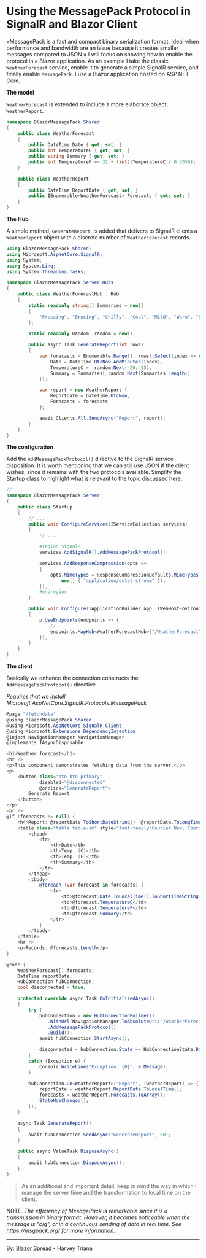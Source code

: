 ﻿# Using the MessagePack Protocol in SignalR and Blazor Client

«MessagePack is a fast and compact binary serialization format. Ideal when performance and bandwidth are an issue because it creates smaller messages compared to JSON.» I will focus on showing how to enable the protocol in a Blazor application. As an example I take the classic `WeatherForecast` service, enable it to generate a simple SignalR service, and finally enable `MessagePack`. I use a Blazor application hosted on ASP.NET Core.

**The model**

`WeatherForecast` is extended to include a more elaborate object, `WeatherReport`.

```csharp
namespace BlazorMessagePack.Shared
{
    public class WeatherForecast
    {
        public DateTime Date { get; set; }
        public int TemperatureC { get; set; }
        public string Summary { get; set; }
        public int TemperatureF => 32 + (int)(TemperatureC / 0.5556);
    }

    public class WeatherReport
    {
        public DateTime ReportDate { get; set; }
        public IEnumerable<WeatherForecast> Forecasts { get; set; }
    }
}
```

**The Hub**

A simple method, `GenerateReport`,  is added that delivers to SignalR clients a `WeatherReport` object with a discrete number of `WeatherForecast` records.

```csharp
using BlazorMessagePack.Shared;
using Microsoft.AspNetCore.SignalR;
using System;
using System.Linq;
using System.Threading.Tasks;

namespace BlazorMessagePack.Server.Hubs
{
    public class WeatherForecastHub : Hub
    {
        static readonly string[] Summaries = new[]
        {
            "Freezing", "Bracing", "Chilly", "Cool", "Mild", "Warm", "Balmy", "Hot", "Sweltering", "Scorching"
        };

        static readonly Random _random = new();

        public async Task GenerateReport(int rows)
        {
            var forecasts = Enumerable.Range(1, rows).Select(index => new WeatherForecast {
                Date = DateTime.UtcNow.AddMinutes(index),
                TemperatureC = _random.Next(-20, 55),
                Summary = Summaries[_random.Next(Summaries.Length)]
            });

            var report = new WeatherReport {
                ReportDate = DateTime.UtcNow,
                Forecasts = forecasts
            };

            await Clients.All.SendAsync("Report", report);
        }
    }
}
```

**The configuration**

Add the `AddMessagePackProtocol()` directive to the SignalR service disposition. It is worth mentioning that we can still use JSON if the client wishes, since it remains with the two protocols available. Simplify the Startup class to highlight what is relevant to the topic discussed here.

```csharp
// ...
namespace BlazorMessagePack.Server
{
    public class Startup
    {
        // ...
        public void ConfigureServices(IServiceCollection services)
        {
            // ...

            #region SignalR
            services.AddSignalR().AddMessagePackProtocol();

            services.AddResponseCompression(opts =>
            {
                opts.MimeTypes = ResponseCompressionDefaults.MimeTypes.Concat(
                    new[] { "application/octet-stream" });
            });
            #endregion
        }

        public void Configure(IApplicationBuilder app, IWebHostEnvironment env)
        {
            p.UseEndpoints(endpoints => {
                // ...
                endpoints.MapHub<WeatherForecastHub>("/WeatherForecast");
            });
        }
    }
}
```

**The client**

Basically we enhance the connection constructs the `AddMessagePackProtocol()` directive

*Requires that we install Microsoft.AspNetCore.SignalR.Protocols.MessagePack*

```csharp
@page "/fetchdata"
@using BlazorMessagePack.Shared
@using Microsoft.AspNetCore.SignalR.Client
@using Microsoft.Extensions.DependencyInjection
@inject NavigationManager NavigationManager
@implements IAsyncDisposable

<h1>Weather forecast</h1>
<hr />
<p>This component demonstrates fetching data from the server.</p>
<p>
    <button class="btn btn-primary"
            disabled="@disconnected"
            @onclick="GenerateReport">
        Generate Report
    </button>
</p>
<br />
@if (forecasts != null) {
    <h4>Report: @reportDate.ToShortDateString()  @reportDate.ToLongTimeString()</h4>
    <table class="table table-sm" style="font-family:Courier New, Courier, monospace">
        <thead>
            <tr>
                <th>Date</th>
                <th>Temp. (C)</th>
                <th>Temp. (F)</th>
                <th>Summary</th>
            </tr>
        </thead>
        <tbody>
            @foreach (var forecast in forecasts) {
                <tr>
                    <td>@forecast.Date.ToLocalTime().ToShortTimeString()</td>
                    <td>@forecast.TemperatureC</td>
                    <td>@forecast.TemperatureF</td>
                    <td>@forecast.Summary</td>
                </tr>
            }
        </tbody>
    </table>
    <hr />
    <p>Records: @forecasts.Length</p>
}

@code {
    WeatherForecast[] forecasts;
    DateTime reportDate;
    HubConnection hubConnection;
    bool disconnected = true;

    protected override async Task OnInitializedAsync()
    {
        try {
            hubConnection = new HubConnectionBuilder()
               .WithUrl(NavigationManager.ToAbsoluteUri("/WeatherForecast"))
               .AddMessagePackProtocol()
               .Build();
            await hubConnection.StartAsync();

            disconnected = hubConnection.State == HubConnectionState.Disconnected;
        }
        catch (Exception e) {
            Console.WriteLine("Exception: {0}", e.Message);
        }

        hubConnection.On<WeatherReport>("Report", (weatherReport) => {
            reportDate = weatherReport.ReportDate.ToLocalTime();
            forecasts = weatherReport.Forecasts.ToArray();
            StateHasChanged();
        });
    }

    async Task GenerateReport()
    {
        await hubConnection.SendAsync("GenerateReport", 50);
    }

    public async ValueTask DisposeAsync()
    {
        await hubConnection.DisposeAsync();
    }
}
```

> As an additional and important detail, keep in mind the way in which I manage the server time and the transformation to local time on the client.

NOTE. *The efficiency of MesagePack is remarkable since it is a transmission in binary format. However, it becomes noticeable when the message is "big", or in a continuous sending of data in real time. See https://msgpack.org/ for more information.*

---

By: [Blazor Spread](https://www.blazorspread.net) - Harvey Triana
